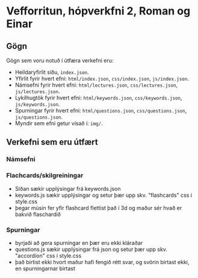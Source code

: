 # Vefforritun, hópverkfni 2, Roman og Einar

## Gögn
Gögn sem voru notuð í útfæra verkefni eru:

- Heildaryfirlit síðu, `index.json`.
- Yfirlit fyrir hvert efni: `html/index.json`, `css/index.json`, `js/index.json`.
- Námsefni fyrir hvert efni: `html/lectures.json`, `css/lectures.json`, `js/lectures.json`.
- Lykilhugtök fyrir hvert efni: `html/keywords.json`, `css/keywords.json`, `js/keywords.json`.
- Spurningar fyrir hvert efni: `html/questions.json`, `css/questions.json`, `js/questions.json`.
- Myndir sem efni getur vísað í: `img/`.


## Verkefni sem eru útfært

### Námsefni

### Flachcards/skilgreiningar

- Síðan sækir upplýsingar frá keywords.json
- keywords.js sækir upplýsingar og setur þær upp skv. "flashcards" css í style.css
- þegar músin fer yfir flashcard flettist það í 3d og maður sér hvað er bakvið flaschardið

### Spurningar
- byrjaði að gera spurningar en þær eru ekki kláraðar
- questions.js sækir upplýsingar frá json og setur þær upp skv. "accordion" css í style.css
- það birtist ekki hvort maður hafi fengið rétt svar, og svörin birtast ekki, en spurningarnar birtast


